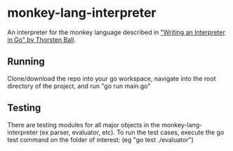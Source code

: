 # monkey-lang-interpreter
An interpreter for the monkey language described in ["Writing an Interpreter in Go" by Thorsten Ball](https://interpreterbook.com).

## Running
Clone/download the repo into your go workspace, navigate into the root directory of the project, and run "go run main.go"

## Testing
There are testing modules for all major objects in the monkey-lang-interpreter (ex parser, evaluator, etc). To run the test cases, execute the go test command on the folder of interest: (eg "go test ./evaluator")
